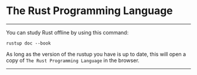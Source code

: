 # The Rust Programming Language
_______________________________________________________________________________
You can study Rust offline by using this command:

```
rustup doc --book
```

As long as the version of the rustup you have is up to date,
this will open a copy of `The Rust Programming Language` in the browser.

_______________________________________________________________________________

